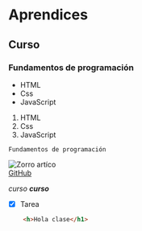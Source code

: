 # Aprendices
## Curso
### Fundamentos de programación

- HTML
- Css
- JavaScript

1. HTML
2. Css
3. JavaScript

~~~
Fundamentos de programación
~~~

![Zorro artíco](https://media.istockphoto.com/photos/arctic-fox-in-winter-picture-id587904696?s=612x612)<br>
[GitHub](https://github.com/)

*curso*
***curso***

- [x] Tarea

```html
    <h>Hola clase</h1> 
 ```
